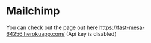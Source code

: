 # Mailchimp
You can check out the page out here https://fast-mesa-64256.herokuapp.com/
(Api key is disabled)
